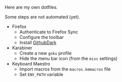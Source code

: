 Here are my own dotfiles.

Some steps are not automated (yet).

- Firefox
  - Authenticate to Firefox Sync
  - Configure the toolbar
  - Install [GithubDark](https://github.com/StylishThemes/Github-Dark)
- Karabiner
  - Create a new `goku` profile
  - Hide the menu bar icon (from the `misc` settings)
- Keyboard Maestro
  - Import macros from the `macros.kmmacros` file
  - Set `ENV_PATH` variable
